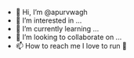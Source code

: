- 👋 Hi, I’m @apurvwagh
- 👀 I’m interested in ...
- 🌱 I’m currently learning ...
- 💞️ I’m looking to collaborate on ...
- 📫 How to reach me I love to run 🏃

<!---
apurvwagh/apurvwagh is a ✨ special ✨ repository because its `README.md` (this file) appears on your GitHub profile.
You can click the Preview link to take a look at your changes.
--->

